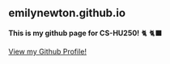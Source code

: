 ## emilynewton.github.io
**This is my github page for CS-HU250!**
🐈 🐈‍⬛

[View my Github Profile!](github.com/emilynewton)

